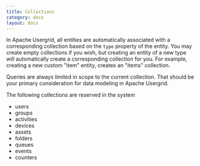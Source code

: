 ```yaml
---
title: Collections
category: docs
layout: docs
---
```


In Apache Usergrid, all entities are automatically associated with a corresponding
collection based on the `type` property of the entity. You may create
empty collections if you wish, but creating an entity of a new type will
automatically create a corresponding collection for you. For example,
creating a new custom "item" entity, creates an "items" collection.

Queries are always limited in scope to the current collection. That should be your primary consideration for data modeling in Apache Usergrid.

The following collections are reserved in the system

* users
* groups
* activities
* devices
* assets
* folders
* queues
* events
* counters